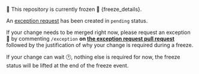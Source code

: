 🛑 This repository is currently frozen 🥶 {freeze_details}.

An [exception request]({exception_request_pr_url}) has been created in `pending`  status.

If your change needs to be merged right now, please request an exception 🙋 by commenting `/exception` **on [the exception request pull request]({exception_request_pr_url})** followed by the justification of why your change is required during a freeze.

If your change can wait 🕑, nothing else is required for now, the freeze status will be lifted at the end of the freeze event.

